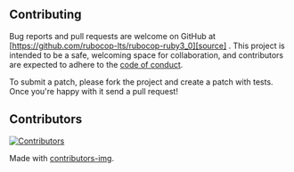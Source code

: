 ## Contributing

Bug reports and pull requests are welcome on GitHub at [https://github.com/rubocop-lts/rubocop-ruby3_0][source]
. This project is intended to be a safe, welcoming space for collaboration, and contributors are expected to adhere to
the [code of conduct][conduct].

To submit a patch, please fork the project and create a patch with tests. Once you're happy with it send a pull request!

## Contributors

[![Contributors](https://contrib.rocks/image?repo=rubocop-lts/rubocop-ruby3_0)][contributors]

Made with [contributors-img][contrib-rocks].

[comment]: <> (Following links are used by README, CONTRIBUTING)

[conduct]: https://github.com/rubocop-lts/rubocop-ruby3_0/blob/main/CODE_OF_CONDUCT.md

[contrib-rocks]: https://contrib.rocks

[contributors]: https://github.com/rubocop-lts/rubocop-ruby3_0/graphs/contributors

[comment]: <> (Following links are used by README, CONTRIBUTING, Homepage)

[source]: https://github.com/rubocop-lts/rubocop-ruby3_0/

